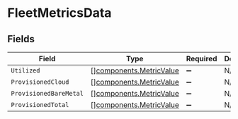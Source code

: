 # FleetMetricsData


## Fields

| Field                                                              | Type                                                               | Required                                                           | Description                                                        |
| ------------------------------------------------------------------ | ------------------------------------------------------------------ | ------------------------------------------------------------------ | ------------------------------------------------------------------ |
| `Utilized`                                                         | [][components.MetricValue](../../models/components/metricvalue.md) | :heavy_minus_sign:                                                 | N/A                                                                |
| `ProvisionedCloud`                                                 | [][components.MetricValue](../../models/components/metricvalue.md) | :heavy_minus_sign:                                                 | N/A                                                                |
| `ProvisionedBareMetal`                                             | [][components.MetricValue](../../models/components/metricvalue.md) | :heavy_minus_sign:                                                 | N/A                                                                |
| `ProvisionedTotal`                                                 | [][components.MetricValue](../../models/components/metricvalue.md) | :heavy_minus_sign:                                                 | N/A                                                                |